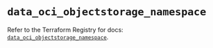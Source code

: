 # `data_oci_objectstorage_namespace`

Refer to the Terraform Registry for docs: [`data_oci_objectstorage_namespace`](https://registry.terraform.io/providers/hashicorp/oci/7.19.0/docs/data-sources/objectstorage_namespace).
